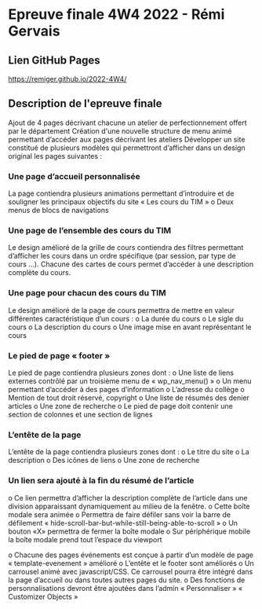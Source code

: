 # Epreuve finale 4W4 2022 - Rémi Gervais

## Lien GitHub Pages
https://remiger.github.io/2022-4W4/

## Description de l'epreuve finale
Ajout de 4 pages décrivant chacune un atelier de perfectionnement offert par le département
Création d'une nouvelle structure de menu animé permettant d’accéder aux pages décrivant les ateliers
Développer un site constitué de plusieurs modèles qui permettront d’afficher dans un design original les pages suivantes :

### Une page d’accueil personnalisée
La page contiendra plusieurs animations permettant d’introduire et de souligner les principaux objectifs du site « Les cours du TIM »
o	Deux menus de blocs de navigations 

### Une page de l’ensemble des cours du TIM
Le design amélioré de la grille de cours contiendra des filtres permettant d’afficher les cours dans un ordre spécifique (par session, par type de cours …). Chacune des cartes de cours permet d’accéder à une description complète du cours.

### Une page pour chacun des cours du TIM
Le design amélioré de la page de cours permettra de mettre en valeur différentes caractéristique d’un cours : 
o	La durée du cours
o	Le sigle du cours
o	La description du cours
o	Une image mise en avant représentant le cours

### Le pied de page « footer » 
Le pied de page contiendra plusieurs zones dont :
o	Une liste de liens externes contrôlé par un troisième menu de « wp_nav_menu() »
o	Un menu permettant d’accéder à des pages d’information
o	L’adresse du collège
o	Mention de tout droit réservé, copyright 
o	Une liste de résumés des denier articles
o	Une zone de recherche
o	Le pied de page doit contenir une section de colonnes et une section de lignes

### L’entête de la page 
L’entête de la page contiendra plusieurs zones dont :
o	Le titre du site
o	La description
o	Des icônes de liens
o	Une zone de recherche

### Un lien sera ajouté à la fin du résumé de l’article
o	Ce lien permettra d’afficher la description complète de l’article dans une division apparaissant dynamiquement au milieu de la fenêtre. 
o	Cette boîte modale sera animée 
o	Permettra de faire défiler sans voir la barre de défilement « hide-scroll-bar-but-while-still-being-able-to-scroll »
o	Un bouton «X» permettra de fermer la boîte modale
o	Sur périphérique mobile la boîte modale prend tout l’espace du viewport


o	Chacune des pages événements est conçue à partir d’un modèle de page « template-evenement » amélioré
o	L’entête et le footer sont améliorés
o	Un carrousel animé avec javascript/CSS. Ce carrousel pourra être intégré dans la page d’accueil ou dans toutes autres pages du site.
o	Des fonctions de personnalisations devront être ajoutées dans l’admin « Personnaliser » 
« Customizer Objects »

